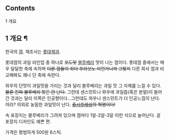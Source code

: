 ## Contents

    

1 개요

## 1 개요 ¶

  

한국의 [껌](%EA%BB%8C.md). 제조사는
[롯데제과](%EB%A1%AF%EB%8D%B0%EC%A0%9C%EA%B3%BC.md).

  

롯데껌의 과일 라인업 중 하나로 <del>포도맛</del>
[블루베리](%EB%B8%94%EB%A3%A8%EB%B2%A0%EB%A6%AC.md) 맛이 나는 껌이다. 롯데껌 중에서는 매우 달달한
축에 속하며 <del>다른 껌들이 죄다 후라보노 이런거니까 그렇지</del> 다른 회사 껌과 비교해봐도 꽤나 단 축에 속한다.

  

와우의 단맛이 과일맛을 가리는 것과 달리 블루베리는 과일 맛 그 자체를 느낄 수 있다. <del>물론 진짜 블루베리 맛은 안
난다.</del> 그런데 센스민트나 와우에 과일즙(혹은 분말)이 들어간 것과는 달리 이쪽은 인공향이다...그런데도 와우나 센스민트가 더
인공느낌이 난다. 어라? 의외로 농밀한 과일맛이 난다.
<del>[쥬시후레쉬](%EC%A5%AC%EC%8B%9C%ED%9B%84%EB%A0%88%EC%89%AC.md)의 혁명이다!</del>

  

속 포장지는 블루베리가 그려져 있으며 껌마다 1알-2알-3알 이런 식으로 늘어난다. 겉 포장지 디자인도 예쁜 편.  

  

가격은 평범하게 500원 6스틱.  

